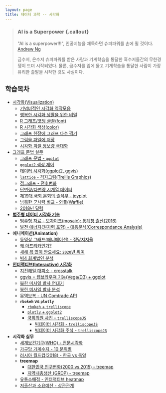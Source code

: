 ```yaml
---
layout: page
title: 데이터 과학 -- 시각화
---
```


> ### AI is a Superpower {.callout}
>
> "AI is a superpower!!!", 인공지능을 체득하면 슈퍼파워를 손에 쥘 것이다. [Andrew Ng](https://twitter.com/andrewyng/status/728986380638916609)
>
> 금수저, 은수저 슈퍼파워를 받은 사람과 기계학습을 통달한 흑수저들간의 무한경쟁이 드뎌 시작되었다. 물론, 
> 금수저를 입에 물고 기계학습을 통달한 사람이 가장 유리한 출발을 시작한 것도 사실이다.



## 학습목차 

- [시각화(Visualization)](viz.html)
    - [기념비적인 시각화 역작모음](viz-history.html)
    - [행복한 시각화 생활을 위한 비밀](viz-secret.html)
    - [R 그래프/코딩 글꼴(font)](viz-r-font.html)
    - [R 시각화 색상(color)](viz-r-colors.html)
    - [그래프 한장에 그래프 다수 찍기](viz-multiple-plots.html)
    - [그림을 파일에 저장](viz-save-plot.html) 
    - [시각화 픽셀 정보량 극대화](viz-pixel-information.html)
- [그래프 문법 실무](viz-ggplot2-practice.html)
    - [그래프 문법 - `ggplot`](viz-ggplot2.html)
    - [`ggplot2` 색상 제어](viz-ggplot2-control.html)
    - [데이터 시각화(ggplot2, ggvis)](viz-ggplot2.html)    
    - [`lattice` - 격자그림(Trellis Graphics)](viz-trellis.html)
    - [점그래프 - 전후변화](viz-prior-posterior.html)
    - [단변량/다변량 시계열 데이터](viz-time-series.html)
    - [제19대 국회 본회의 출석부 - joyplot](viz-ggjoy.html)
    - [남북한 군사력 비교 - 와플(Waffle)](viz-waffle-military.html)
    - [2018년 달력](viz-calendar.html)
- **[범주형 데이터 시각화 기초](http://statkclee.github.io/data-science/ds-factor-dplyr-mosaic.html)**
    - [범주형 자료 - 모자이크(mosaic): 통계청 출산(2016)](viz-mosaic-plot.html)
    - [발전 에너지(원자력 포함) - 대응분석(Correspondance Analysis)](viz-mosaic-ca.html)
- **애니메이션(Animation)**    
    - [동영상 그래프(애니메이션) - 정당지지율](viz-animations.html)
    - [왜 아프리카인가?](viz-africa-animation.html) 
    - [새해 복 많이 받으세요: `2020`년 쥐띠](viz-happy-new-year.html) 
    - [빅4 회계법인 분석](viz-big4.html) 
- **[인터랙티브(Interactive) 시각화](viz-interactive.html)**
    - [지진해일 대피소 - crosstalk](viz-earthquake-shelter.html)
    - [ggvis = 웹브라우져 기능(Vega/D3) + ggplot](viz-ggvis.html)
    - [북한 미사일 발사 연대기](viz-nk-missile.html)
    - [북한 미사일 발사 분석](viz-nk-missile-overview.html)
    - [무역보복 - UN Comtrade API](viz-trade-retaliation.html)
    - **`rbokeh` vs `plotly`**
        - [`rbokeh` + `trelliscope`](viz-rbokeh.html)
        - [`plotly` + `ggplot2`](viz-plotly.html)
        - [국회의원 사진 - `trelliscopeJS`](viz-congressman.html)
            - [빅데이터 시각화 - `trelliscopeJS`](viz-trelliscope.html)            
            - [빅데이터 시각화 주식 - `trelliscopeJS`](https://statkclee.github.io/finance/finance-trelliscope-advanced.html)
- **시각화 실무**
    - [세계보건기구(WHO) - 전문시각화](viz_who.html)
    - [가구당 가계수지 - 10 분위별](viz-household-balance-deciles.html)
    - [러시아 월드컵(2018) - 한국 vs 독일](viz-worldcup-germany.html)
    - **treemap**
        - [대한민국 인구변화(2000 vs 2015) - treemap](viz-pop-treemap.html)
        - [지역내총생산 (GRDP) - treemap](viz-grdp-treemap.html)    
    - [유통소매점 - 인터랙티브 heatmap](viz-retail-heatmap.html)
    - [저출산과 소요예산 - 상관관계](viz-low-birth-rate.html)    


